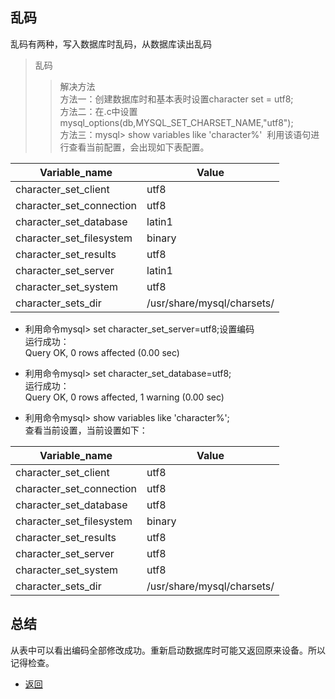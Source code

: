 ## 乱码
乱码有两种，写入数据库时乱码，从数据库读出乱码
>乱码
>>解决方法                                         
方法一：创建数据库时和基本表时设置character set = utf8;                         
方法二：在.c中设置mysql_options(db,MYSQL_SET_CHARSET_NAME,"utf8");                         
方法三：mysql> show variables like 'character%'
  利用该语句进行查看当前配置，会出现如下表配置。                     
  
  
  
Variable_name|Value
-------------|------------
character_set_client|utf8
character_set_connection|utf8
character_set_database|latin1
character_set_filesystem|binary
character_set_results|utf8
character_set_server|latin1
character_set_system|utf8
character_sets_dir|/usr/share/mysql/charsets/

* 利用命令mysql> set character_set_server=utf8;设置编码                     
 运行成功：                      
 Query OK, 0 rows affected (0.00 sec)

* 利用命令mysql> set character_set_database=utf8;                 
 运行成功：                     
 Query OK, 0 rows affected, 1 warning (0.00 sec)

* 利用命令mysql> show variables like 'character%';                   
 查看当前设置，当前设置如下：                          
 
 
 

Variable_name|Value
-------------|-----------
character_set_client|utf8 
character_set_connection|utf8
character_set_database|utf8
character_set_filesystem|binary
character_set_results|utf8
character_set_server|utf8
character_set_system|utf8
character_sets_dir|/usr/share/mysql/charsets/



## 总结
从表中可以看出编码全部修改成功。重新启动数据库时可能又返回原来设备。所以记得检查。

* [返回](../README.md)  
